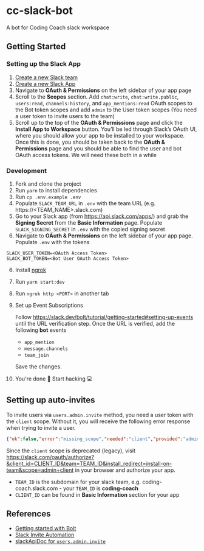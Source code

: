 # cc-slack-bot

A bot for Coding Coach slack workspace

## Getting Started

### Setting up the Slack App

1. [Create a new Slack team](https://slack.com/get-started#create)
2. [Create a new Slack App](https://api.slack.com/apps?new_app=1)
3. Navigate to **OAuth & Permissions** on the left sidebar of your app page
4. Scroll to the **Scopes** section. Add `chat:write`, `chat:write.public`, `users:read`, `channels:history`, and `app_mentions:read` OAuth scopes to the Bot token scopes and add `admin` to the User token scopes (You need a user token to invite users to the team)
5. Scroll up to the top of the **OAuth & Permissions** page and click the **Install App to Workspace** button. You’ll be led through Slack’s OAuth UI, where you should allow your app to be installed to your workspace. Once this is done, you should be taken back to the **OAuth & Permissions** page and you should be able to find the user and bot OAuth access tokens. We will need these both in a while

### Development

1. Fork and clone the project
2. Run `yarn` to install dependencies
3. Run `cp .env.example .env`
4. Populate `SLACK_TEAM_URL` in `.env` with the team URL (e.g. https://<TEAM_NAME>.slack.com)
5. Go to your Slack app (from https://api.slack.com/apps/) and grab the **Signing Secret** from the **Basic Information** page. Populate `SLACK_SIGNING_SECRET` in `.env` with the copied signing secret
6. Navigate to **OAuth & Permissions** on the left sidebar of your app page. Populate `.env` with the tokens

```
SLACK_USER_TOKEN=<OAuth Access Token>
SLACK_BOT_TOKEN=<Bot User OAuth Access Token>
```

6. Install [ngrok](https://ngrok.com/)
7. Run `yarn start:dev`
8. Run `ngrok http <PORT>` in another tab
9. Set up Event Subscriptions

    Follow https://slack.dev/bolt/tutorial/getting-started#setting-up-events until the URL verification step. Once the URL is verified, add the following **bot** events
      - `app_mention`
      - `message.channels`
      - `team_join`

    Save the changes.

10. You're done :tada: Start hacking :computer:

## Setting up auto-invites

To invite users via `users.admin.invite` method, you need a user token with the `client` scope. Without it, you will receive the following error response when trying to invite a user.

```json
{"ok":false,"error":"missing_scope","needed":"client","provided":"admin,identify"}
```

Since the `client` scope is deprecated (legacy), visit https://slack.com/oauth/authorize?&client_id=CLIENT_ID&team=TEAM_ID&install_redirect=install-on-team&scope=admin+client in your browser and authorize your app.

- `TEAM_ID` is the subdomain for your slack team, e.g. coding-coach.slack.com - your `TEAM_ID` is **coding-coach**
- `CLIENT_ID` can be found in **Basic Information** section for your app

## References

- [Getting started with Bolt](https://slack.dev/bolt/tutorial/getting-started)
- [Slack Invite Automation](https://github.com/outsideris/slack-invite-automation)
- [slackApiDoc for `users.admin.invite`](https://github.com/ErikKalkoken/slackApiDoc/blob/master/users.admin.invite.md)
